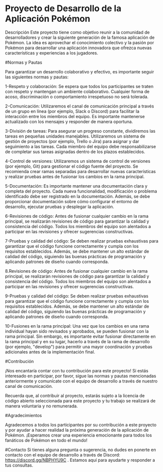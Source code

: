 # Proyecto de Desarrollo de la Aplicación Pokémon

Descripción
Este proyecto tiene como objetivo reunir a la comunidad de desarrolladores y crear la siguiente generación de la famosa aplicación de Pokémon. La idea es aprovechar el conocimiento colectivo y la pasión por Pokémon para desarrollar una aplicación innovadora que ofrezca nuevas características y experiencias a los jugadores.

#Normas y Pautas

Para garantizar un desarrollo colaborativo y efectivo, es importante seguir las siguientes normas y pautas:

1-Respeto y colaboración: Se espera que todos los participantes se traten con respeto y mantengan un ambiente colaborativo. Cualquier forma de acoso, discriminación o comportamiento irrespetuoso no será tolerada.

2-Comunicación: Utilizaremos el canal de comunicación principal a través de un grupo en línea (por ejemplo, Slack o Discord) para facilitar la interacción entre los miembros del equipo. Es importante mantenerse actualizado con los mensajes y responder de manera oportuna.

3-División de tareas: Para asegurar un progreso constante, dividiremos las tareas en pequeñas unidades manejables. Utilizaremos un sistema de gestión de proyectos (por ejemplo, Trello o Jira) para asignar y dar seguimiento a las tareas. Cada miembro del equipo debe responsabilizarse de completar sus tareas asignadas dentro de los plazos establecidos.

4-Control de versiones: Utilizaremos un sistema de control de versiones (por ejemplo, Git) para gestionar el código fuente del proyecto. Se recomienda crear ramas separadas para desarrollar nuevas características y realizar pruebas antes de fusionar los cambios en la rama principal.

5-Documentación: Es importante mantener una documentación clara y completa del proyecto. Cada nueva funcionalidad, modificación o problema identificado debe ser registrado en la documentación. Además, se debe proporcionar documentación sobre cómo configurar el entorno de desarrollo, ejecutar pruebas y desplegar la aplicación.

6-Revisiones de código: Antes de fusionar cualquier cambio en la rama principal, se realizarán revisiones de código para garantizar la calidad y consistencia del código. Todos los miembros del equipo son alentados a participar en las revisiones y ofrecer sugerencias constructivas.

7-Pruebas y calidad del código: Se deben realizar pruebas exhaustivas para garantizar que el código funcione correctamente y cumpla con los requisitos establecidos. Además, se debe mantener un alto estándar de calidad del código, siguiendo las buenas prácticas de programación y aplicando patrones de diseño cuando corresponda.

8.Revisiones de código: Antes de fusionar cualquier cambio en la rama principal, se realizarán revisiones de código para garantizar la calidad y consistencia del código. Todos los miembros del equipo son alentados a participar en las revisiones y ofrecer sugerencias constructivas.

9-Pruebas y calidad del código: Se deben realizar pruebas exhaustivas para garantizar que el código funcione correctamente y cumpla con los requisitos establecidos. Además, se debe mantener un alto estándar de calidad del código, siguiendo las buenas prácticas de programación y aplicando patrones de diseño cuando corresponda.

10-Fusiones en la rama principal: Una vez que los cambios en una rama individual hayan sido revisados y aprobados, se pueden fusionar con la rama principal. Sin embargo, es importante evitar fusionar directamente en la rama principal y en su lugar, hacerlo a través de la rama de desarrollo (por ejemplo, "develop") para permitir una mayor coordinación y pruebas adicionales antes de la implementación final.

#Contribución

¡Nos encantaría contar con tu contribución para este proyecto! Si estás interesado en participar, por favor, sigue las normas y pautas mencionadas anteriormente y comunícate con el equipo de desarrollo a través de nuestro canal de comunicación.

Recuerda que, al contribuir al proyecto, estarás sujeto a la licencia de código abierto seleccionada para este proyecto y tu trabajo se realizará de manera voluntaria y no remunerada.

#Agradecimientos

Agradecemos a todos los participantes por su contribución a este proyecto y por ayudar a hacer realidad la próxima generación de la aplicación de Pokémon. ¡Esperamos crear una experiencia emocionante para todos los fanáticos de Pokémon en todo el mundo!

#Contacto
Si tienes alguna pregunta o sugerencia, no dudes en ponerte en contacto con el equipo de desarrollo a través de 
Discord: https://discord.gg/NBPHYU9C
. Estamos aquí para ayudarte y responder a tus consultas.
